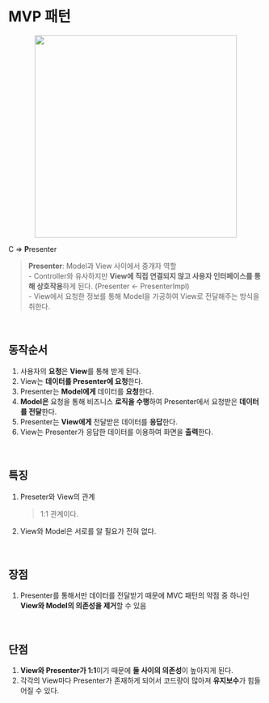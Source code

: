 # MVP 패턴

<center><img width="400" height="" src="https://github.com/dahui0525/world_best_CS_study/assets/80496853/115e4a9c-1f4f-496c-b8a3-90d5d02b6567"></center>

C ⇒ **P**resenter
>**Presenter**: Model과 View 사이에서 중개자 역할<br>
    - Controller와 유사하지만 **View에 직접 연결되지 않고 사용자 인터페이스를 통해 상호작용**하게 된다. (Presenter ← PresenterImpl)<br>
    - View에서 요청한 정보를 통해 Model을 가공하여 View로 전달해주는 방식을 취한다.

<br>

## 동작순서

1. 사용자의 **요청**은 **View**를 통해 받게 된다.
2. View는 **데이터를 Presenter에 요청**한다.
3. Presenter는 **Model에게** 데이터를 **요청**한다.
4. **Model은** 요청을 통해 비즈니스 **로직을 수행**하여 Presenter에서 요청받은 **데이터를 전달**한다.
5. Presenter는 **View에게** 전달받은 데이터를 **응답**한다.
6. View는 Presenter가 응답한 데이터를 이용하여 화면을 **출력**한다.

<br>

## 특징
1. Preseter와 View의 관계
    > 1:1 관계이다.
2. View와 Model은 서로를 알 필요가 전혀 없다.

<br>

## 장점
1. Presenter를 통해서만 데이터를 전달받기 때문에 MVC 패턴의 약점 중 하나인 **View와 Model의 의존성을 제거**할 수 있음

<br>

## 단점
1. **View와 Presenter가 1:1**이기 때문에 **둘 사이의 의존성**이 높아지게 된다.
2. 각각의 View마다 Presenter가 존재하게 되어서 코드량이 많아져 **유지보수**가 힘들어질 수 있다.